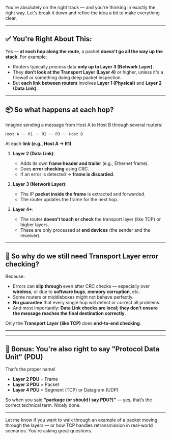 You're absolutely on the right track — and you're thinking in exactly the right way. Let's break it down and refine the idea a bit to make everything clear.

---

## ✅ You're Right About This:

Yes — **at each hop along the route**, a packet **doesn't go all the way up the stack**. For example:

* Routers typically process data **only up to Layer 3 (Network Layer)**.
* They **don’t look at the Transport Layer (Layer 4)** or higher, unless it's a firewall or something doing deep packet inspection.
* But **each link between routers** involves **Layer 1 (Physical)** and **Layer 2 (Data Link)**.

---

## 📦 So what happens at each hop?

Imagine sending a message from Host A to Host B through several routers:

```
Host A ── R1 ── R2 ── R3 ── Host B
```

At each **link (e.g., Host A → R1)**:

1. **Layer 2 (Data Link)**:

   * Adds its own **frame header and trailer** (e.g., Ethernet frame).
   * Does **error checking** using CRC.
   * If an error is detected → **frame is discarded**.

2. **Layer 3 (Network Layer)**:

   * The IP **packet inside the frame** is extracted and forwarded.
   * The router updates the frame for the next hop.

3. **Layer 4+**:

   * The router **doesn't touch or check** the transport layer (like TCP) or higher layers.
   * These are only processed at **end devices** (the sender and the receiver).

---

## 🧠 So why do we still need Transport Layer error checking?

Because:

* Errors can **slip through** even after CRC checks — especially over **wireless**, or due to **software bugs**, **memory corruption**, etc.
* Some routers or middleboxes might not behave perfectly.
* **No guarantee** that every single hop will detect or correct all problems.
* And most importantly: **Data Link checks are local; they don't ensure the message reaches the final destination correctly**.

Only the **Transport Layer (like TCP)** does **end-to-end checking**.

---


---

## 📘 Bonus: You're also right to say "Protocol Data Unit" (PDU)

That’s the proper name!

* **Layer 2 PDU** = Frame
* **Layer 3 PDU** = Packet
* **Layer 4 PDU** = Segment (TCP) or Datagram (UDP)

So when you said **“package (or should I say PDU?)”** — yes, that’s the correct technical term. Nicely done.

---

Let me know if you want to walk through an example of a packet moving through the layers — or how TCP handles retransmission in real-world scenarios. You're asking great questions.
